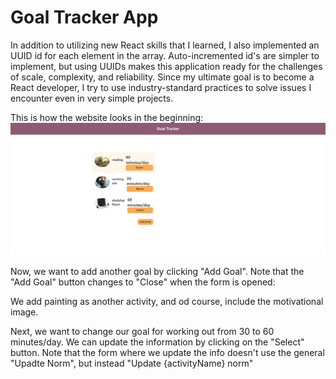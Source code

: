 # Goal Tracker App

In addition to utilizing new React skills that I learned, I also implemented an UUID id for each element in the array. Auto-incremented id's are simpler to implement, but using UUIDs makes this application ready for the challenges of scale, complexity, and reliability. Since my ultimate goal is to become a React developer, I try to use industry-standard practices to solve issues I encounter even in very simple projects.

This is how the website looks in the beginning:
![](Diagrams/Initial.png)

Now, we want to add another goal by clicking "Add Goal". Note that the "Add Goal" button changes to "Close" when the form is opened:

We add painting as another activity, and od course, include the motivational image.

Next, we want to change our goal for working out from 30 to 60 minutes/day. We can update the information by clicking on the "Select" button. Note that the form where we update the info doesn't use the general "Upadte Norm", but instead "Update {activityName} norm"


